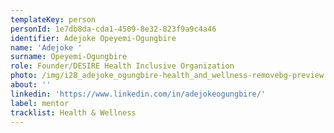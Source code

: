 ```yaml
---
templateKey: person
personId: 1e7db8da-cda1-4509-8e32-823f9a9c4a46
identifier: Adejoke Opeyemi-Ogungbire
name: 'Adejoke '
surname: Opeyemi-Ogungbire
role: Founder/DESIRE Health Inclusive Organization
photo: /img/i28_adejoke_ogungbire-health_and_wellness-removebg-preview.png
about: ''
linkedin: 'https://www.linkedin.com/in/adejokeogungbire/'
label: mentor
tracklist: Health & Wellness
---
```

